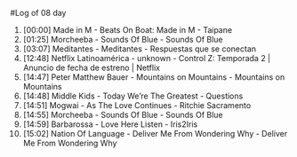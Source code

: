 #Log of 08 day

1. [00:00] Made in M - Beats On Boat: Made in M - Taipane
1. [01:25] Morcheeba - Sounds Of Blue - Sounds Of Blue
1. [03:07] Meditantes - Meditantes - Respuestas que se conectan
1. [12:48] Netflix Latinoamérica - unknown - Control Z: Temporada 2 | Anuncio de fecha de estreno | Netflix
1. [14:47] Peter Matthew Bauer - Mountains on Mountains - Mountains on Mountains
1. [14:48] Middle Kids - Today We’re The Greatest - Questions
1. [14:51] Mogwai - As The Love Continues - Ritchie Sacramento
1. [14:55] Morcheeba - Sounds Of Blue - Sounds Of Blue
1. [14:59] Barbarossa - Love Here Listen - Iris2Iris
1. [15:02] Nation Of Language - Deliver Me From Wondering Why - Deliver Me From Wondering Why

